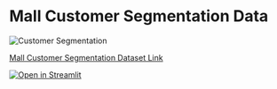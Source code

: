 # Mall Customer Segmentation Data

![Customer Segmentation]('images/customer.png)

[Mall Customer Segmentation Dataset Link](https://www.kaggle.com/datasets/vjchoudhary7/customer-segmentation-tutorial-in-python?resource=download)

[![Open in Streamlit](https://static.streamlit.io/badges/streamlit_badge_black_white.svg)](https://mallcustomerclustering.streamlit.app/)
